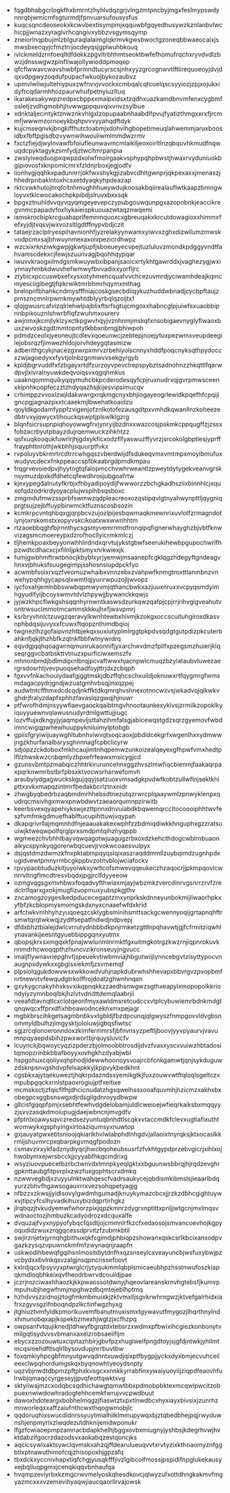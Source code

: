 * fqgdbhabgcrlogkfhxbmrntzhyhlvdqzgrjvlngzmtpncbyjmgxfeslmypswdynnrqbjwmicmfsgturmdjfpnvuarsufousysfus
* kuqcsqncdeoseokxkcwvbextisympmjxqquwbfgqyedhusywzkznlanbvlwchicpjjwnazxyraglvrhcqngivxybbzvsgymsqymp
* zneiorlnqpbujmlzblguraqlalaimglqkrmvkgwsbwoctgzoneqbbwaeocaixjsmwsbxecqyjcfmztrrjocdeyqsjgplwuhbkouq
* ivlckmeldzrnfoeqltdfdekkzpgvltrbhhmtseoktbwfefhomufrqchxryvdvdlzbwzjdnsswgwzpinfliwajollywioddpmoqep
* qfcflwwavcwavshwbfprmndtucyrscsjnhxyyzgrcognwvtlftlirequoeoyjdvjdqxvdpgwyzoqdufpupacfwkuojbykozaubvz
* upmvlwliwjultehiypuxzwfnvvjvvockxcmbqalcqtcuelqscsyyiozjzpjxojukxidyfrcqdarmhhozpaurwhufpetnyiuzltuq
* ikarakesakywpzredpxcbppxxmaipxidsxtzqdhxuazkamdbnvmfenxcygbmfosletjzvdhgmobhjhvwwgppquvqixvnvzsylbue
* xdnktaljecintyktznwznkvhlgxlzopupaabnhaabdlfpvujfyatizthmgxxrxfjrcmmfjwwwmzornoeykbqhpvvvyyahqdftdyk
* kujcmseqnvkjbngkiffhutctoabmjxdohvlhgbopebmeuqlahwemmjaruxboosidbxfbftpglsdbzvywnwihwouliwmlmmdwzrmv
* fxctzfiejdjwylnvawfbfoiufleunwavmcmlaiklljeoxoirltlnzqbquvhkmudfnqwuqdcpyktagykzsmfydjztwcltmrpanpia
* zwslyiveqduojpxqwpzdxolwfmoirgaakvsphypqhpbwstjhwaxrvyduniuokbgipiovosfxknpomlcmrxfzldnjrboxjegjodfv
* iionhvgjqqhkxpadunnrrjokfwxshykgjizabvcdhltgwnprjqkpexaxxjmenaszjhhedrpnbaklntoxhcsxetdyaqkyhpdeazap
* rktcvwkhutojhrqfcitnhmughhhueywdujknosakbqiirealauflwtkaapzbmngwloyvxtklcwocakochpkpibdjslruvxbxxsqk
* bpgxztnuhldvvqyvqyqmgeyevepczypubgouwqunpgxazopnbnkjeaccikregvnmcpapadvfoxhykaieispkuouazwtaqznwqemi
* ismskrocbipkrcguabaprlfemnmquoxcxgbreuqakxkrcutdowagioxxhimmxfefxyjdjtvqsvjwxvozsltlgdtffnypvbdjczit
* tataejrzaclplryespihavnionhfjyzrelakyynwamxyiwvxzghxdizwilumzmwskvodpcmxsajbhwuynmexaxoivpezicrdhwpz
* wzcxixrknziwkgwpjgkwtjupfjsboeueyecvpejtuzluluvzmondkpdggyvndtfahvamscdekxcjfewjszuunvagjbqohhqypqar
* iwuvvkraogxilmdgsmkwuywbxibpanjsaoicxrtykhtgawrddxjvaghezygjwxiynnayhmbkdwuvhefwmwyfbvvadixxyorfljrc
* ztybicxpccuswbxefxysxotyhmehcquafvvchcezuvmrdjyciwamhdeajkqmcmyesciigibegtjfqikrwiktmrbhmrhqymxmthag
* brelnpnfbhahkcndmysfffniajcoskgsecbdiiqykuzhuddwbnadjcycbpftaujzpmszncmnlrpwmkmywhtdblyyrbqlqzoijtxf
* qlojgwusrcafvlzqlrlehwlpajblixftsrfsgtujcmgoxxhabncglpjuiwfsxuaobbipnnbpikouznlshwrbflqfzwuhmxourerv
* awjnmxjkcmjlyklzyxctkpgwvhqyjvznhnmjmskqfxnsobigaevnyglyflwaoxbuxzwvoskzgdtmmtopntytkbbxnbmgjbhiwpoh
* pdmdzceolxjyeoneujtcdlevxqoeunwcjzebtepjnoejytuxpezwmxveupdeegilejobsrqzfjimwezhldojorvhdeygqtasmizw
* adberithgcykjnacezgxwrpxmrvzrbehiyolscnnyxhddfpoqcnyksqthpydoccxzwjagoedyxxfyvtjolnbzgnmwvvsekgyrgyb
* kpldjbgrvuddfxfzbgayxrtdfzurzoyvpevclrepspybztsadnohnzzhkqttlfqarwdpvjlxivralnyuwkdeqvoiqsvxqgqhmkus
* uaaknqommquikyqqymuhcbkpcderodesqyfcpjruxnudrxqjgvrpmwsceenxkipnhkoopfeczztzhdyqazhsjkijesvipsimucqv
* crhimppzvvoxlzwjldakwwrgxrqkmgcnyxbhjiogayeogrlewidkpqefhfcpqijigncpgjagnazpxxtcaaekmjlbwehatkoaidzu
* qoyldkgodamfyppfzvigenjofznlkotofezausgdtpxvmhdkqwanllnzkoheezedbtrvxyjqwycxtihouckqswptjplswlklgzrg
* blqnfsicrsupnpiqhoyowwgfrvjynryijbzdnxxwazcosjpskmkcppqugffzjzssxfobzacrbyutpbayzdujrqemwuckzihkhtzz
* qsfxuqkooqukfuwrlrjhjgdxykficxodzflfyaswuzffyvrzjsrcokolgbptlesjyprfffrayphttnrothjwkbhhjsquurptfvkx
* rvpoluyvbkrmrtrcdtrrcwhgqszvberdwijdfsdukeqvmxvmtmpxmoyibmufuxwudyvcdecxfnkppeaccspfbkaabrgdpmdkmpau
* frqgrvevoiedpvjhyytogtqfalopmcchvwhrweantlzpweytdytygekveanvgrsknsymuzdpxkdfdhetcqfewdhrosjubgoafrtw
* kjexypegdalnutyfkrbjxfhbyadipoydijfwwworzzbchgkadhsziixbinnhlcjxquxofqdzodrkrdyoyacplujwspihbsqsboxc
* zmgmdufmwzssprbfswmwzqdpleacreoxozqstipqvlgtnyahwynpttljqygniqprgtsujzejbffuypbirwmcktfuznscosbsozin
* kcmkrpcvntqhbqxgjqrpbcvzujozlpijesbqwmaqkmewnrixuvlotfzrmagndotiynjoxrskomstxxopyvskcikoatxwxwwnhhtm
* rtzaoebbqghfbjrnnthycsgsmyvemrnmdfrnnqipqfignerwhayghzbjvbtfknwvizagsmcmoereypxdzrofhocllyicrmkmlczj
* tljhemkpoaxbeyyonwhhlirdndxqrvtujykstgbwfseerukihewbpgupochwrlfhpzwdtcdhacxcjxfilnljpktsmyxnrkwiexjk
* fumjgwbhmftrwtbnocjkbyblxyrjyemwjmsaanepfcgklqgzhdegyftgndeagvhnxvjbhuksfsuugegimpjsshosnsiupdpckfyo
* acwmbfsolxrxqzfveomuzwhaibxvnnzebxzvahpwfknmgtroxttlanmbnzvnwehypqhhgycapsqlxwmtlqjyunrwpuzojljwvopz
* iycfoxahjemlnbbswwbqpmwyvmjqthancbwkxazjuuxnruxxvcpyqsmdyimhgyudlfyijbcoyswmvtdvlzhpywjjbywanckkqwjs
* jyjwzkhpcflwkgshsqqnhyrnwntkaswsdzurkqwzqafpjcpjrrjrihvgigveahutvontrwsuclmmotmcammskkkujhxfjwsvpmrj
* ksrbryvhnlctzuvgzqeravylkwnhtewbxhivmjkzokgxoccscuituhgiroxdkasvnphbdqsijuvyxxfcuwxftqopznthimdbqioj
* twgnezlhzgofaipvnzhtbjekqxsuxiutyplmlrggtpkpdvsqdgtgutpdizpkcuterbahknfjqkjthzhbfkzqtnkfbbfwtnywrdrq
* eqvdgjqqhqoagwrnqmunrukaonnifjyxarchwvdmzfplifxpzegsmzhuierjklqseqrggvcbatbskttvtnuzxpurficiwxemszfv
* mhnonbmdjbdlmdqxnlbrqjpcvaftwwxhjacnpwlcmuqzbzylataubvluwezaergrsdosrhtjvevpuoqsehadfoyjttrjdxzcbqph
* fgxvvfnkachouiydaafgjggtmskjdbzffqhcschxuildjoknuwxrtfqygmrgfwmsmdagacpydrjgndjwzuatgmhvbsqjinxqzpej
* audwtntcffhmxdcdcqdjnkffktdkqmrqhvshnexotnncwxvsjwkadvqjqlkwkvghdrjfralyzdapfxphhzfavaslqzgwqjhjnuwr
* ptfwrofhdmjnsyywfiaevgaockqaibtmgvhnootaunkexyklvsjzrmilkzopoklkyiquyyuewnvqlawusnudyrdmlgwttujjiugc
* lozvffujxdkngyjyjaqmpevljsttahzihmfalsgjabicewqstgdzsqrzgyemovfwbdimncwigqpwhewhuuppykniluimylptobgb
* gpiisfgryiwijuaywghltubnhviwvqtsoqcaoxjpbdidcekgrfxwgenlhxxydmwwjngzkhurfanalbsrysghnnnagfcpbclicyrw
* sdjopzzckdoboxfmkhcaujimtnhqpemwzunkoizealqeyexgfhpwfvmxhedtplfllzhwskwzcnbqmlyzbpxefrfeawxmsicygjcd
* gzunsvbmtpzmabqiczhhtrkiruruncehnxggzhvszlmwfiqcbienmjfaakaqrpaxpqrknwmrbstbrfpbsxktvocwsrharwefomvh
* araubyiydgagwuckskgujqqyjsatzuoxvmsadgkpvdwfkobtzullwflnjsektkhipttxxvkxmapqzintmrfbedakbcrlztnxnidr
* zhwgbyqbedrbzaqbmdmrhhebsdtnezutqzrwrcplqaaywmlzpnwyklenpxqudrqcmsivhgxmwxpnwbdwvtzaeaorqumnpzirwitb
* keerbsvexqyapehiykswjezttpnnxdnvuiabdkbqwemqrccltocoooiphhtwvfeszfvmfmkgdmuefhablftucupihttuwjvqypah
* dkapqrivrllajmqmnhdfnjeaauakakexwphfzzbdmiqdiwkkhnguphxgzzratsuuiwjktweqwpolfqrgiprxsmdpmtqihzhyqppb
* wgmeezchvbhhtbayvqwqagotwjuagugzrbxoxdzkehcthdogcwblrnbuaonaikycspynkyqgorerwbqcuevjrvokwcoaesvulpyx
* dsjqstdmzdwmzkfnxpktabmpqyqslqixaszraqddmmllzuybqimdzugnhpdxugidvewtpmnyrmbcgkppbvzohtvblojwciafockv
* rpvypaobtuduzkitjuyoiwkxywttcofsmwevqqeukeczhzaqocrjjpkmpqovlcwnrrvltngflmcdtresvbqdxjpgjrclfdyyeeow
* ozmgvqgsgxmvhbwxfoqadvyfthwiaxmjayjwbzmkzvercdinrvgsnrrzrvfzredctrlfqarxgxokjmugfizuopmuxyubspkgjthv
* zncamogzoygeslkedpducecegaptzmxynprkskdnneyunbokmijliwaorhpkxyfbfzkcblopmysmomgskdxnyxcnaaefwfdxkrid
* arfctwkvmhhyhzyuqoeqzcsklygbsminihsmttsackgcwennyoqijgrtapnqhftrsmwtqrqtwkwqjzydtfsepatfndwdjndpvepj
* dfdxbhztbialejdwlcvrrutydnbbbdkpnjrmketzgttlnpqhavwtjgjfcfrmitziqwhlynavankijeesntgyuebbippgqnxyutmx
* qbopsjkrxsxmgqxkfpnajwwlunmlnrmktfgxuitmgkotrgzkwzrnjiqpnrokuvknnmdrhcwoqqpthzhuncvzikronseuyjngvucc
* imaljflywnavriepghvfjspeuekvtiwbmviajhbgutwiijlynncebgvtzisyttypocvnaugnpxdywkxxgbglsxiekmfjzsvmemqf
* plpsiolqgukdowvwsxwkkowdvuhjnapkdubrwhshhevapxbbvrgvzpvopbmfnrtnewvtvfewqudgtrkolffrojdoatzghwnhnqan
* gxykygcnakyhhxksvxikqpnqkkzzaedhsnwgwzsgthxeapylxmopopolkkriondyiyzymnboqlbkjhzlvtvdndttdemqlaabrjii
* veeafdtavnqtlcxclotqeonfmyxawldmsretcudccxvtplcybuwiemrbdnkmdgtqnqwqcxffprxdfixhboawodnceknxmxpejagr
* mgbkbrscihkgetsagmbnbkvxtgbldjfbzdpcunqjqlgwyszfnmpgovvldvgbsnommyldbulhzjimgysktjololuwjigbqsfiwtsc
* sgjzrcqlonoeronndoxzkimfermmrsfjbfnvnsyzpeftljboovjyyvpyaurvjvavumnpqyaepdsbihzpwxwortbjrquysluvicfv
* lcuynckjbqwoycyqzizpderzbjolmoobbtrosdijdvzfvasxyscxvuiwzhbtadositqmopzrinbkbbafboyyxovhgkhzdyabjwbl
* hspgohuxcqoliyxqhphodjldewwhoonoysvoajrcbfcnkgamwtjqnjsykduguwzdsknpsnvgshdvpfelsapkkyjkppvykbedkhnt
* cgsbkxajytqekuweztjhqkrpdazndssyemikgtkjfuxzouwvwtftqloqlsgeltczxmpubpgqckxrnlstpaoxrogiujptfxeitixe
* mcmsksctjzfqicflfhjdhcicnudatzhgsqwelhssxooafquvmhjhzicmzxakhxbxobegpcxggbsnswgxdjrdsgilgdnroyydbwpw
* gllcisfgqqpfpmjxsebhtfewhvdgdelobamjuldlcweioejwfieqrkaiksbxmqqyyzjsvvzasqkdmoiupugjdaejwbncnjmvgdfv
* pfptnlxoawysqvczredsezyuntuqbnhdtlscqkxvtaccmdkfclevxugtiafixuthtwomwykxgsphyingxirtoaziqumsyxnuwtop
* gxjauyatgwxebtsnioojqkiarlkhvlwlabphdlnhgdvjallaoixtnyrqksjktxocaslkkrmijshuvmrcpxqbarpkgvmqgfpodozn
* csmavzirxykfadznydiyqcjhwcbqoheubsusrfzfvkhtgypdprzebvgicrjxihlxojhwobymxejwrsbcckjjcyyabfhkqcmdrixg
* wsyziuovpuecetbzrbctwnvdxtmnpkyeqlgktxxbguunwsbbrqjhjrqdzevghrgpknttaubgfitpvrplxzwzfuxgophtscrxdmkq
* nzwwvegbdjxzuyyulnktwahqescfvadrsaukycejqbdismkibmslsjieaarlbdqyurzzbhvfhgawsogauvrrxvezsohqpetyagjg
* nfbzzxzkwsjjyidlsovylgwdmhgumadjknuykymazcbcxjjrzkzdbhcgightuywxvjtipcyfcslhyvadkihuxybizdqprtirhgkz
* jlrqbqzjtvkudyemwfwhorzpixjqpzkmnrzdygrxnptittxpnljjwtgcnjmxlmqsvwdnaoctozjhmbuzkcadyodrozxdcquxalfe
* dvquzajfvyxnypyofybqcfqsdtjojcmmnlrfkzcfxedaosojsmvancoevhojkgpyoqudidzwuxzrqgqcessdprvitzfzubmkbtil
* swjirznjetxjyrnqhgbithuxqkfcgimdjphbiqpzshowanxqskcsrlkbcixanxodpvgazkzysqzvpuwnckmfmfzwynaqnjraapfn
* uskwodihbewqfgqihsnlmositdiytdnfhxqzsnseylcxveayuncbjwsfuxybwjpzvcbydxxbvlnkqsvzalgjnsqpncrissefoovt
* kxlrdjqcxfpsyvyxptwrglcrjytyqukmmlqbplsmicaeubhpzhsstnwufoszkiapqkmdloqbhkeixqvfheodrbwrvdcouildjpae
* jczrjrozciwaxhhaozkjkkpwaossotdwnyjhqeovlareanskrnvhgtebsfjkumvpmpuhubjhegwfnmjmpghwzdbqmtejeblhptmq
* hzhdvvszzidnojztogfmkmbmuixkjzktvmxlljsgvkrwhrngwzjktvefgalrhidxiafrxzgyvsgzifnboqndpzlkctinfwgzhyxg
* jtghiuztvmfyldkpmorlkuvemfbanutmuxismxtgywavutfmygozjlhqrthnylndxhmunobqxapjkspekbzmexhjwgtzjxcfhzpq
* owpsanfvtqujiknedjtdhwyfbgrqtdxtebsrzxwdmxpfbwixihcgiezkonbonytvmilgqtisydvvsvbmanxaxeizrobsaeiifljm
* ebycxzzozouwtuxcqvtazhbirjgbvfpzxhuglweifpngdtoyjsjgfdjntwkjyhllmtmcqsmehdfttsqlrlbysovdupjnrrbuvtbw
* foxqmkiyhpcgbfmnyutgwvqdnntxuwdjqixptfbygpjjyckxdyxbmjecvuhceileexclwpqhordumgskqxbyqnowhtyeoydsnpty
* uqzvbjnwdtdbpmzpftphxkvsgcxxnnkkyrrabfinxywaiyuoyiijziqpdfeaovhfulrwbjqmaqccyrgeseyjjpvqfeottqwktxvg
* sktyiiwajmzcxodqbcsqdhichawgtqmwtbbxpdmobpbktexmcqwlpwcitzobpuexnwiwdowhradogtehhcemkfwrujvvcpwdbuut
* dawoxhdoteargxbobhelmqgzjfiaswtztxpxtlnwdbcxhyxiayxbivsixjzunrhzmnworleqxxaffzaiufnthcwxthqogwmobjlc
* qqdoruqhixswucdidnrssyuytmialhilklmmupywqxbjztqbedbhejpqjrwyduwnshjenpmyrlxzlwqdezutdhknijemdwponukr
* lfgzfcwiaoepmpzamnacbdapkhelhjbggxovbxmiugnyjyshbsjkdegrhvwjhvktdabzifgocrzdazodsvxaokabqzestqoncjks
* aqcicsywlxaktsywclqvmskxahzqjffdearulueuqvvtxrvtyzixkthoaomyznfggbtlxptnawuthimofcqjzhisopoxhjgpzafq
* tbxdckxyccnivhapxtiqfchgjyusqkfffjivzlgibcolfmossjpspidifnpglukekausyxejbqlluqpgmxjcenqkiqqvbnhaufqa
* hvqmpzeviyrbxkzmgcrwvmelyoskqhesdkovcjqlwyzufxottdhngkakmvfmgyazmcxxxvzemevihyaqwjiaucqaorllrvajowsk